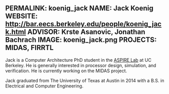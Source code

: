 PERMALINK: koenig_jack
NAME: Jack Koenig
WEBSITE: http://bar.eecs.berkeley.edu/people/koenig_jack.html
ADVISOR: Krste Asanovic, Jonathan Bachrach
IMAGE: koenig_jack.png
PROJECTS: MIDAS, FIRRTL
------

Jack is a Computer Architecture PhD student in the [ASPIRE
Lab](https://aspire.eecs.berkeley.edu) at UC Berkeley. He is generally
interested in processor design, simulation, and verification. He is currently
working on the MIDAS project.

Jack graduated from The University of Texas at Austin in 2014 with a B.S. in
Electrical and Computer Engineering.


